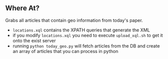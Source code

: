## Where At?

Grabs all articles that contain geo information from today's paper.

  * ```locations.xql``` contains the XPATH queries that generate the XML
  * if you modify ```locations.xql``` you need to execute ```upload_xql.sh``` to get it onto the exist server
  * running ```python today_geo.py``` will fetch articles from the DB and create an array of articles that you can process in python
